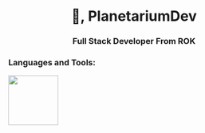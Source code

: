 <h1 align="center">👋, PlanetariumDev</h1>
<h3 align="center">Full Stack Developer From ROK</h3>

<h3 align="left">Languages and Tools:</h3>
<img height=100 src="https://skillicons.dev/icons?i=aws,python,figma,blender,arduino,expressjs,vuejs,svelte,vercel,flutter,javascript,typescript,react,git,github,vscode,nextjs,vim,gitlab,sqlite,mongodb,postgres" />

